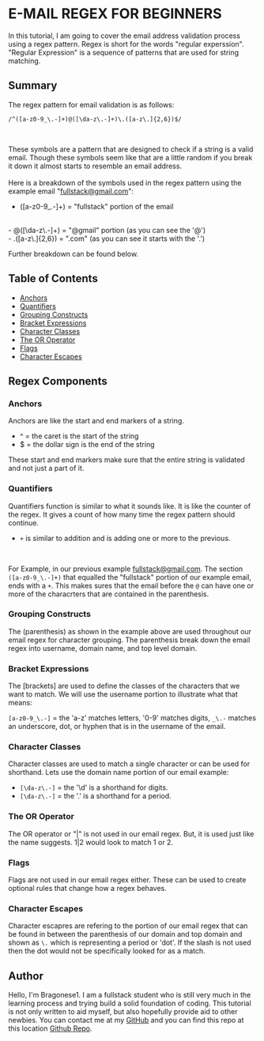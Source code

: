 # E-MAIL REGEX FOR BEGINNERS

In this tutorial, I am going to cover the email address validation process using a regex pattern. Regex is short for the words "regular experssion". "Regular Expression" is a sequence of patterns that are used for string matching.  

## Summary

The regex pattern for email validation is as follows:
<br>

`/^([a-z0-9_\.-]+)@([\da-z\.-]+)\.([a-z\.]{2,6})$/`

<br>

These symbols are a pattern that are designed to check if a string is a valid email. Though these symbols seem like that are a little random if you break it down it almost starts to resemble an email address.
<br>
<br>
Here is a breakdown of the symbols used in the regex pattern using the example email "fullstack@gmail.com":
<br>
- ([a-z0-9_\.-]+) = "fullstack" portion of the email
<br>
- @([\da-z\.-]+) = "@gmail" portion (as you can see the '@')
<br>
- .([a-z\.]{2,6}) = ".com" (as you can see it starts with the '.')
<br>

Further breakdown can be found below.


## Table of Contents

- [Anchors](#anchors)
- [Quantifiers](#quantifiers)
- [Grouping Constructs](#grouping-constructs)
- [Bracket Expressions](#bracket-expressions)
- [Character Classes](#character-classes)
- [The OR Operator](#the-or-operator)
- [Flags](#flags)
- [Character Escapes](#character-escapes)

## Regex Components

### Anchors
Anchors are like the start and end markers of a string.
<br>
- ^ = the caret is the start of the string
- $ = the dollar sign is the end of the string

These start and end markers make sure that the entire string is validated and not just a part of it.

### Quantifiers
Quantifiers function is similar to what it sounds like. It is like the counter of the regex. It gives a count of how many time the regex pattern should continue.
<br>
- `+` is similar to addition and is adding one or more to the previous.
<br>

For Example, in our previous example fullstack@gmail.com. The section `([a-z0-9_\.-]+)` that equalled the "fullstack" portion of our example email, ends with a `+`. This makes sures that the email before the `@` can have one or more of the characrters that are contained in the parenthesis.
### Grouping Constructs
The (parenthesis) as shown in the example above are used throughout our email regex for character grouping. The parenthesis break down the email regex into username, domain name, and top level domain.
### Bracket Expressions
The [brackets] are used to define the classes of the characters that we want to match. We will use the username portion to illustrate what that means:
<br>

`[a-z0-9_\.-]` = the 'a-z' matches letters, '0-9' matches digits, `_\.-` matches an underscore, dot, or hyphen that is in the username of the email.

### Character Classes
Character classes are used to match a single character or can be used for shorthand. Lets use the domain name portion of our email example:
<br>
- `[\da-z\.-]` = the '\d' is a shorthand for digits.
- `[\da-z\.-]` = the '\.' is a shorthand for a period.

### The OR Operator
The OR operator or "|" is not used in our email regex. But, it is used just like the name suggests. 1|2 would look to match 1 or 2.
### Flags
Flags are not used in our email regex either. These can be used to create optional rules that change how a regex behaves.
### Character Escapes
Character escapres are refering to the portion of our email regex that can be found in between the parenthesis of our domain and top domain and shown as `\.` which is representing a period or 'dot'. If the slash is not used then the dot would not be specifically looked for as a match.
## Author
Hello, I'm Bragonese1. I am a fullstack student who is still very much in the learning process and trying build a solid foundation of coding. This tutorial is not only written to aid myself, but also hopefully provide aid to other newbies. You can contact me at my [GitHub](https://github.com/bragonese1) and you can find this repo at this location [Github Repo](https://github.com/bragonese1/email-regex-beginners).